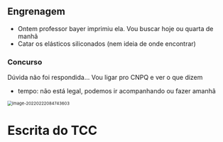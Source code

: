 ## Engrenagem

* Ontem professor bayer imprimiu ela. Vou buscar hoje ou quarta de manhã
* Catar os elásticos siliconados (nem ideia de onde encontrar)

### Concurso

Dúvida não foi respondida... Vou ligar pro CNPQ e ver o que dizem

* tempo: não está legal, podemos ir acompanhando ou fazer amanhã

<img src="C:\Users\eugen\AppData\Roaming\Typora\typora-user-images\image-20220222084743603.png" alt="image-20220222084743603" style="zoom:67%;" />

#### 

# Escrita do TCC
